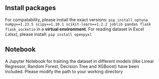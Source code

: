 ## Install packages
For compatability, please install the exact versions: `pip install optuna numpy==1.23.5 scipy==1.10.1 scikit-learn==1.2.2 joblib pandas flask flask_socketio` in a **virtual environment**.
For reading dataset in Excel (.xlsx), please install: `pip install openpyxl`
## Notebook
A Jupyter Notebook for training the dataset in different models (like Linear Regressor, Random Forest, Decision Tree and XGBoost) have been included. Please modify the path to your working directory
